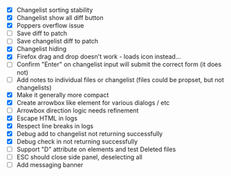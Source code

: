 - [x] Changelist sorting stability
- [x] Changelist show all diff button
- [X] Poppers overflow issue
- [ ] Save diff to patch
- [ ] Save changelist diff to patch
- [X] Changelist hiding
- [X] Firefox drag and drop doesn't work - loads icon instead...
- [ ] Confirm "Enter" on changelist input will submit the correct form (it does not)
- [ ] Add notes to individual files or changelist (files could be propset, but not changelists)
- [x] Make it generally more compact
- [x] Create arrowbox like element for various dialogs / etc
- [ ] Arrowbox direction logic needs refinement
- [x] Escape HTML in logs
- [x] Respect line breaks in logs
- [X] Debug add to changelist not returning successfully
- [X] Debug check in not returning successfully
- [ ] Support "D" attribute on elements and test Deleted files
- [ ] ESC should close side panel, deselecting all
- [ ] Add messaging banner